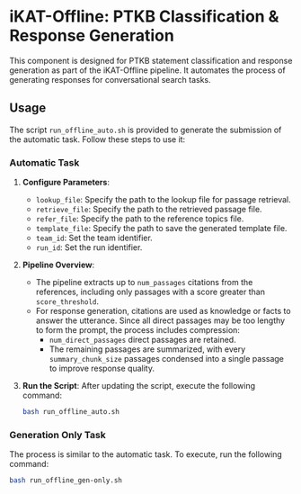 # iKAT-Offline: PTKB Classification & Response Generation

This component is designed for PTKB statement classification and response generation as part of the iKAT-Offline pipeline. It automates the process of generating responses for conversational search tasks.

## Usage

The script `run_offline_auto.sh` is provided to generate the submission of  the automatic task. Follow these steps to use it:

### Automatic Task

1. **Configure Parameters**:
   - `lookup_file`: Specify the path to the lookup file for passage retrieval.
   - `retrieve_file`: Specify the path to the retrieved passage file.
   - `refer_file`: Specify the path to the reference topics file.
   - `template_file`: Specify the path to save the generated template file.
   - `team_id`: Set the team identifier.
   - `run_id`: Set the run identifier.

2. **Pipeline Overview**:
   - The pipeline extracts up to `num_passages` citations from the references, including only passages with a score greater than `score_threshold`.
   - For response generation, citations are used as knowledge or facts to answer the utterance. Since all direct passages may be too lengthy to form the prompt, the process includes compression:
     - `num_direct_passages` direct passages are retained.
     - The remaining passages are summarized, with every `summary_chunk_size` passages condensed into a single passage to improve response quality.

3. **Run the Script**: After updating the script, execute the following command:

    ```bash
    bash run_offline_auto.sh
    ```

### Generation Only Task

The process is similar to the automatic task. To execute, run the following command:

```bash
bash run_offline_gen-only.sh
```